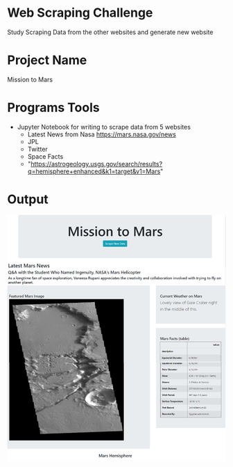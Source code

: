 # Web Scraping Challenge
Study Scraping Data from the other websites and generate new website

# Project Name

Mission to Mars

# Programs Tools
- Jupyter Notebook for writing to scrape data from 5 websites
  - Latest News from Nasa https://mars.nasa.gov/news
  - JPL
  - Twitter
  - Space Facts
  - "https://astrogeology.usgs.gov/search/results?q=hemisphere+enhanced&k1=target&v1=Mars"

# Output
![](images/Mission_to_Mars_Web_Top.png)

